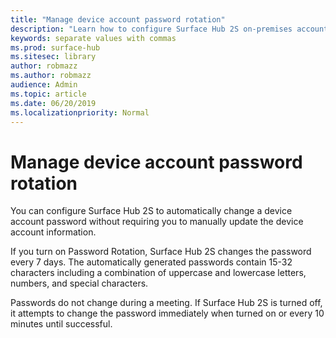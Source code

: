 ```yaml
---
title: "Manage device account password rotation"
description: "Learn how to configure Surface Hub 2S on-premises accounts with PowerShell"
keywords: separate values with commas
ms.prod: surface-hub
ms.sitesec: library
author: robmazz
ms.author: robmazz
audience: Admin
ms.topic: article
ms.date: 06/20/2019
ms.localizationpriority: Normal
---
```

# Manage device account password rotation

You can configure Surface Hub 2S to automatically change a device account password without requiring you to manually update the device account information.

If you turn on Password Rotation, Surface Hub 2S changes the password every 7 days. The automatically generated passwords contain 15-32 characters including  a combination of uppercase and lowercase letters, numbers, and special characters.

Passwords do not change during a meeting. If Surface Hub 2S is turned off, it attempts to change the password immediately when turned on or every 10 minutes until successful.
